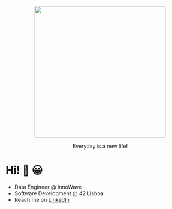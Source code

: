 <div id="header" align="center">
  <img src="https://media.giphy.com/media/FgJ6FbfJGwztK/giphy.gif" width="350"/>
</div>

<div align="center">
  <p style="">Everyday is a new life!</p>
</div>

# Hi! 👋 😀

- Data Engineer @ InnoWave
- Software Development @ 42 Lisboa
- Reach me on [LinkedIn](https://www.linkedin.com/in/andrepsoliveira/)
